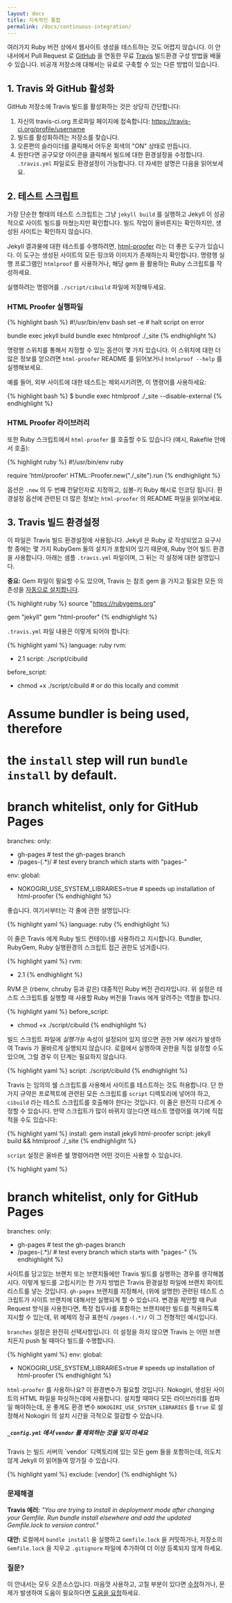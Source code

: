 ```yaml
---
layout: docs
title: 지속적인 통합
permalink: /docs/continuous-integration/
---
```


여러가지 Ruby 버전 상에서 웹사이트 생성을 테스트하는 것도 어렵지 않습니다. 이
안내서에서 Pull Request 로 [GitHub][1] 을 연동한 무료 [Travis][0] 빌드환경 구성
방법을 배울 수 있습니다. 비공개 저장소에 대해서는 유료로 구축할 수 있는 다른
방법이 있습니다.

[0]: https://travis-ci.org/
[1]: https://github.com/

## 1. Travis 와 GitHub 활성화

GitHub 저장소에 Travis 빌드를 활성화하는 것은 상당히 간단합니다:

1. 자신의 travis-ci.org 프로파일 페이지에 접속합니다: https://travis-ci.org/profile/username
2. 빌드를 활성화하려는 저장소를 찾습니다.
3. 오른편의 슬라이더를 클릭해서 어두운 회색의 "ON" 상태로 만듭니다.
4. 원한다면 공구모양 아이콘을 클릭해서 빌드에 대한 환경설정을 수정합니다.
   `.travis.yml` 파일로도 환경설정이 가능합니다. 더 자세한 설명은 다음을
   읽어보세요.

## 2. 테스트 스크립트

가장 단순한 형태의 테스트 스크립트는 그냥 `jekyll build` 를 실행하고 Jekyll 이
성공적으로 사이트 빌드를 마쳤는지만 확인합니다. 빌드 작업이 올바른지는
확인하지만, 생성된 사이트는 확인하지 않습니다.

Jekyll 결과물에 대한 테스트를 수행하려면, [html-proofer][2] 라는 더 좋은 도구가
있습니다. 이 도구는 생성된 사이트의 모든 링크와 이미지가 존재하는지 확인합니다.
명령행 실행 프로그램인 `htmlproof` 를 사용하거나, 해당 gem 을 활용하는 Ruby
스크립트를 작성하세요.

실행하려는 명령어를 `./script/cibuild` 파일에 저장해두세요.

### HTML Proofer 실행파일

{% highlight bash %}
#!/usr/bin/env bash
set -e # halt script on error

bundle exec jekyll build
bundle exec htmlproof ./_site
{% endhighlight %}

명령행 스위치를 통해서 지정할 수 있는 옵션이 몇 가지 있습니다. 이 스위치에 대한
더 많은 정보를 얻으려면 `html-proofer` README 를 읽어보거나 `htmlproof --help`
를 실행해보세요.

예를 들어, 외부 사이트에 대한 테스트는 제외시키려면, 이 명령어를 사용하세요:

{% highlight bash %}
$ bundle exec htmlproof ./_site --disable-external
{% endhighlight %}

### HTML Proofer 라이브러리

또한 Ruby 스크립트에서 `html-proofer` 를 호출할 수도 있습니다 (예시, Rakefile 안에서 호출):

{% highlight ruby %}
#!/usr/bin/env ruby

require 'html/proofer'
HTML::Proofer.new("./_site").run
{% endhighlight %}

옵션은 `.new` 의 두 번째 전달인자로 지정하고, 심볼-키 Ruby 해시로 인코딩 됩니다.
환경설정 옵션에 관련된 더 많은 정보는 `html-proofer` 의 README 파일을
읽어보세요.

[2]: https://github.com/gjtorikian/html-proofer

## 3. Travis 빌드 환경설정

이 파일은 Travis 빌드 환경설정에 사용됩니다. Jekyll 은 Ruby 로 작성되었고
요구사항 중에는 몇 가지 RubyGem 들의 설치가 포함되어 있기 때문에, Ruby 언어 빌드
환경을 사용합니다. 아래는 샘플 `.travis.yml` 파일이며, 그 뒤는 각 설정에 대한
설명입니다.

**중요:** Gem 파일이 필요할 수도 있으며, Travis 는 참조 gem 을 가지고 필요한 모든 의존성을 [자동으로 설치합니다](http://docs.travis-ci.com/user/languages/ruby/#Dependency-Management).

{% highlight ruby %}
source "https://rubygems.org"

gem "jekyll"
gem "html-proofer"
{% endhighlight %}

`.travis.yml` 파일 내용은 이렇게 되어야 합니다:

{% highlight yaml %}
language: ruby
rvm:
- 2.1
script: ./script/cibuild

before_script:
 - chmod +x ./script/cibuild # or do this locally and commit

# Assume bundler is being used, therefore
# the `install` step will run `bundle install` by default.

# branch whitelist, only for GitHub Pages
branches:
  only:
  - gh-pages     # test the gh-pages branch
  - /pages-(.*)/ # test every branch which starts with "pages-"

env:
  global:
  - NOKOGIRI_USE_SYSTEM_LIBRARIES=true # speeds up installation of html-proofer
{% endhighlight %}

좋습니다. 여기서부터는 각 줄에 관한 설명입니다:

{% highlight yaml %}
language: ruby
{% endhighlight %}

이 줄은 Travis 에게 Ruby 빌드 컨테이너를 사용하라고 지시합니다. Bundler,
RubyGem, Ruby 실행환경의 스크립트 접근 권한도 넘겨줍니다.

{% highlight yaml %}
rvm:
- 2.1
{% endhighlight %}

RVM 은 (rbenv, chruby 등과 같은) 대중적인 Ruby 버전 관리자입니다. 위 설정은
테스트 스크립트를 실행할 때 사용할 Ruby 버전을 Travis 에게 알려주는 역할을
합니다.

{% highlight yaml %}
before_script:
 - chmod +x ./script/cibuild
{% endhighlight %}

빌드 스크립트 파일에 *실행가능* 속성이 설정되어 있지 않으면 권한 거부 에러가
발생하여 Travis 가 올바르게 실행되지 않습니다. 로컬에서 실행하여 권한을 직접
설정할 수도 있으며, 그럴 경우 이 단계는 필요하지 않습니다.


{% highlight yaml %}
script: ./script/cibuild
{% endhighlight %}

Travis 는 임의의 쉘 스크립트를 사용해서 사이트를 테스트하는 것도 허용합니다. 단
한가지 규약은 프로젝트에 관련된 모든 스크립트를 `script` 디렉토리에 넣어야 하고,
`cibuild` 라는 테스트 스크립트를 호출해야 한다는 것입니다. 이 줄은 완전히 다르게
수정할 수 있습니다. 만약 스크립트가 많이 바뀌지 않는다면 테스트 명령어를 여기에
직접 적을 수도 있습니다:

{% highlight yaml %}
install: gem install jekyll html-proofer
script: jekyll build && htmlproof ./_site
{% endhighlight %}

`script` 설정은 올바른 쉘 명령어라면 어떤 것이든 사용할 수 있습니다.

{% highlight yaml %}
# branch whitelist, only for GitHub Pages
branches:
  only:
  - gh-pages     # test the gh-pages branch
  - /pages-(.*)/ # test every branch which starts with "pages-"
{% endhighlight %}

사이트를 담고있는 브랜치 또는 브랜치들에만 Travis 빌드를 실행하는 경우를
생각해봅시다. 이렇게 빌드를 고립시키는 한 가지 방법은 Travis 환경설정 파일에
브랜치 화이트리스트를 넣는 것입니다.
`gh-pages` 브랜치를 지정해서, (위에 설명한) 관련된 테스트 스크립트가 사이트
브랜치에 대해서만 실행되게 할 수 있습니다.
변경을 제안할 때 Pull Request 방식을 사용한다면, 특정 접두사를 포함하는
브랜치에만 빌드를 적용하도록 지시할 수 있는데, 위 예제의 정규 표현식
`/pages-(.*)/` 이 그 전형적인 예시입니다.

`branches` 설정은 완전히 선택사항입니다. 이 설정을 하지 않으면 Travis 는 어떤
브랜치든지 push 될 때마다 빌드를 수행합니다.

{% highlight yaml %}
env:
  global:
  - NOKOGIRI_USE_SYSTEM_LIBRARIES=true # speeds up installation of html-proofer
{% endhighlight %}

`html-proofer` 를 사용하나요? 이 환경변수가 필요할 것입니다.
Nokogiri, 생성된 사이트의 HTML 파일을 파싱하는데에 사용합니다. 설치할 때마다
모든 라이브러리를 컴파일 해야하는데, 운 좋게도 환경 변수
`NOKOGIRI_USE_SYSTEM_LIBRARIES` 를 `true` 로 설정해서 Nokogiri 의 설치 시간을
극적으로 절감할 수 있습니다.

<div class="note warning">
  <h5><code>_config.yml</code> 에서 <code>vendor</code> 를 제외하는 것을 잊지
  마세요</h5>
  <p>Travis 는 빌드 서버의 `vendor` 디렉토리에 있는 모든 gem 들을 포함하는데,
  의도치 않게 Jekyll 이 읽어들여 망가질 수 있습니다.</p>
</div>

{% highlight yaml %}
exclude: [vendor]
{% endhighlight %}

### 문제해결

**Travis 에러:** *"You are trying to install in deployment mode after changing
your Gemfile. Run bundle install elsewhere and add the updated Gemfile.lock
to version control."*

**대안:** 로컬에서 `bundle install` 을 실행하고 `Gemfile.lock` 을 커밋하거나,
저장소의 `Gemfile.lock` 을 지우고 `.gitignore` 파일에 추가하여 더 이상 등록되지
않게 하세요.

### 질문?

이 안내서는 모두 오픈소스입니다. 마음껏 사용하고, 고칠 부분이 있다면
[수정][3]하거나, 문제가 발생하여 도움이 필요하다면 [도움을 요청][4]하세요.

[3]: https://github.com/jekyll/jekyll/edit/master/site/_docs/continuous-integration.md
[4]: http://jekyllrb.com/help/
